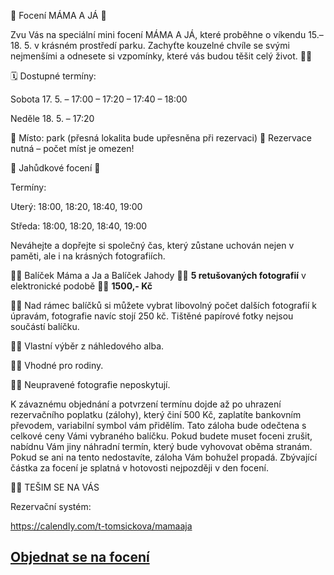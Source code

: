 

📸 Focení MÁMA A JÁ 📸

Zvu Vás na speciální mini focení MÁMA A JÁ, které proběhne o víkendu 15.–18. 5. v krásném prostředí parku. Zachyťte kouzelné chvíle se svými nejmenšími a odnesete si vzpomínky, které vás budou těšit celý život. 🌿💛

🗓 Dostupné termíny:

Sobota 17. 5.
– 17:00
– 17:20
– 17:40
– 18:00

Neděle 18. 5.
– 17:20

📍 Místo: park (přesná lokalita bude upřesněna při rezervaci)
📌 Rezervace nutná – počet míst je omezen!

📸 Jahůdkové focení 📸

Termíny: 

Uterý: 18:00, 18:20, 18:40, 19:00

Středa: 18:00, 18:20, 18:40, 19:00

Neváhejte a dopřejte si společný čas, který zůstane uchován nejen v paměti, ale i na krásných fotografiích.

  🌿💛 Balíček Máma a Ja a Balíček Jahody 🌿💛 **5 retušovaných fotografií** v elektronické podobě 🌿💛 **1500,- Kč**
  
  🌿💛 Nad rámec balíčků si můžete vybrat libovolný počet dalších fotografií k úpravám, fotografie navíc stojí 250 kč. Tištěné papírové fotky nejsou součástí balíčku.
  
  🌿💛 Vlastní výběr z náhledového alba.
  
  🌿💛 Vhodné pro rodiny.

  🌿💛 Neupravené fotografie neposkytují.
  

K závaznému objednání a potvrzení termínu dojde až po uhrazení rezervačního poplatku (zálohy), který činí 500 Kč, zaplatíte bankovním převodem, variabilní symbol vám přidělím. Tato záloha bude odečtena s celkové ceny Vámi vybraného balíčku. Pokud budete muset foceni zrušit, nabídnu Vám jiny náhradní termín, který bude vyhovovat oběma stranám. Pokud se ani na tento nedostavíte, záloha Vám bohužel propadá. Zbývající částka za focení je splatná v hotovosti nejpozději v den focení.

🌿💛 TEŠIM SE NA VÁS

Rezervační systém:

https://calendly.com/t-tomsickova/mamaaja

 
## [**Objednat se na focení**](/contact) 
